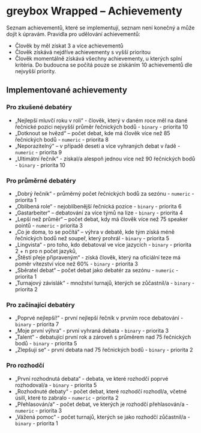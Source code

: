 # greybox Wrapped – Achievementy
Seznam achievementů, které se implementují, seznam není konečný a může dojít k úpravám.
Pravidla pro udělování achievementů:
- Člověk by měl získat 3 a více achievementů
- Člověk získává nejdříve achievementy s vyšší prioritou
- Člověk momentálně získává všechny achievementy, u kterých splní kritéria. Do budoucna se počítá pouze se získáním 10 achievementů dle nejvyšší priority.

## Implementované achievementy
### Pro zkušené debatéry
- „Nejlepší mluvčí roku v roli“ - člověk, který v daném roce měl na dané řečnické pozici nejvyšší průměr řečnických bodů - `binary` - priorita 10
- „Dotknout se hvězd“ – počet debat, kde má člověk více než 85 řečnických bodů - `numeric` - priorita 8
- „Neporazitelný“ – v případě deseti a více vyhraných debat v řadě - `numeric` - priorita 9
- „Ultimátní řečník“ - získal/a alespoň jednou více než 90 řečnických bodů - `binary` - priorita 10

### Pro průměrné debatéry
- „Dobrý řečník“ - průměrný počet řečnických bodů za sezónu - `numeric` - priorita 1
- „Oblíbená role“ - nejoblíbenější řečnická pozice - `binary` - priorita 6
- „Gastarbeiter“ – debatování za více týmů na lize - `binary` - priorita 4
- „Lepší než průměr“ – počet debat, kdy má člověk více než 75 speaker pointů - `numeric` - priorita 3
- „Co je doma, to se počítá“ – výhra v debatě, kde tým získá méně řečnických bodů než soupeř, který prohrál - `binary` - priorita 5
- „Lingvista“ - pro toho, kdo debatoval ve více jazycích - `binary` - priorita 2 + n pro n počet jazyků,
- „Štěstí přeje připraveným“ - získá člověk, který na oficiální teze má poměr vítezství více než 60% - `binary` - priorita 3
- „Sběratel debat“ – počet debat jako debatér za sezónu - `numeric` - priorita 1
- „Turnajový závislák“ - množství turnajů, kterých se zůčastnil/a - `binary` - priorita 2

### Pro začínající debatéry
- „Poprvé nejlepší!“ - první nejlepší řečník v prvním roce debatování - `binary` - priorita 7
- „Moje první výhra“ - první vyhraná debata - `binary` - priorita 3
- „Talent“ - debatující první rok a zároveň s průměrem nad 75 řečnických bodů - `binary` - priorita 5
- „Zlepšuji se“ - první debata nad 75 řečnických bodů - `binary` - priorita 2

### Pro rozhodčí
- „První rozhodnutá debata“ - debata, ve které rozhodčí poprvé rozhodoval/a - `binary` - priorita 5
- „Rozhodnuté debaty“ - počet debat, které rozhodčí rozhodl/a, včetné úsilí, které to zabralo - `numeric` - priorita 2
- „Přehlasován/a“ - počet debat, ve kterých je rozhodčí přehlasován/a - `numeric` - priorita 3
- „Vážená pomoc“ - počet turnajů, kterých se jako rozhodčí zůčastnil/a - `binary` - priorita 1
